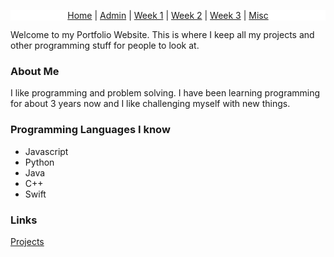 
<p style="text-align: center; background-color: white;">
  <a href="{{site.baseurl}}/">Home</a> |
  <a href="{{site.baseurl}}/admin/">Admin</a> | 
  <a href="{{site.baseurl}}/schedule/week_1/">Week 1</a> | 
  <a href="{{site.baseurl}}/schedule/week_2/">Week 2</a> | 
  <a href="{{site.baseurl}}/schedule/week_3/">Week 3</a> | 
  <a href="{{site.baseurl}}/general/">Misc</a>
</p>

Welcome to my Portfolio Website. This is where I keep all my projects and other programming stuff for people to look at.

### About Me
I like programming and problem solving. I have been learning programming for about 3 years now and I like challenging myself with new things.


### Programming Languages I know
- Javascript
- Python
- Java
- C++
- Swift

### Links

[Projects](projects.md)

